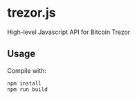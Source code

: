 trezor.js
=========

High-level Javascript API for Bitcoin Trezor

Usage
-----

Compile with:

	npm install
	npm run build
